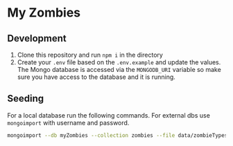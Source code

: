 # My Zombies

## Development
1. Clone this repository and run `npm i` in the directory
2. Create your `.env` file based on the `.env.example` and update the values. The Mongo database is accessed via the `MONGODB_URI` variable so make sure you have access to the database and it is running.

## Seeding
For a local database run the following commands. For external dbs use `mongoimport` with username and password.
```bash
mongoimport --db myZombies --collection zombies --file data/zombieTypes.json --jsonArray
```